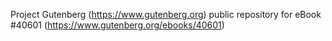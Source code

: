 Project Gutenberg (https://www.gutenberg.org) public repository for eBook #40601 (https://www.gutenberg.org/ebooks/40601)
